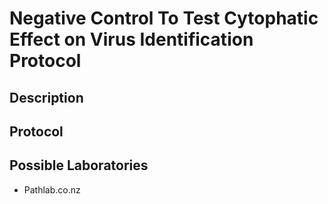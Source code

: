 # Negative Control To Test Cytophatic Effect on Virus Identification Protocol

## Description

## Protocol

## Possible Laboratories

* Pathlab.co.nz



